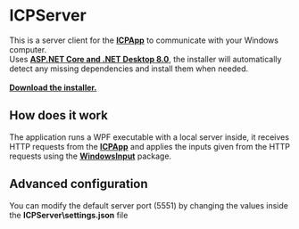 # ICPServer

This is a server client for the **[ICPApp](https://github.com/shanjii/ICPApp)** to communicate with your Windows computer.
<br/>
Uses **[ASP.NET Core and .NET Desktop 8.0](https://dotnet.microsoft.com/en-us/download/dotnet/8.0)**, the installer will automatically detect any missing dependencies and install them when needed.
<br/>
<br/>
**[Download the installer.](https://github.com/shanjii/ICPServer/releases/tag/v1.0.0)**

## How does it work

The application runs a WPF executable with a local server inside, it receives HTTP requests from the **[ICPApp](https://github.com/shanjii/ICPApp)** and applies the inputs given from the HTTP requests using the **[WindowsInput](https://www.nuget.org/packages/WindowsInput)** package.

## Advanced configuration

You can modify the default server port (5551) by changing the values inside the **ICPServer\settings.json** file
